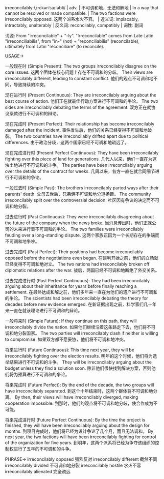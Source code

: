 irreconcilably:/ˌɪrɛkənˈsaɪləbli/ | adv. | 不可调和地，无法和解地 |  In a way that cannot be resolved or made compatible.  | The two factions were irreconcilably opposed.  这两个派系水火不容。 | 近义词: implacably, intractably, unalterably | 反义词: reconcilably, compatibly | 词性: 副词

词源:  From  "irreconcilable" + "-ly". "Irreconcilable" comes from Late Latin "irreconciliabilis", from "in-" (not) + "reconciliabilis" (reconcilable), ultimately from Latin "reconciliare" (to reconcile).


USAGE->

一般现在时 (Simple Present):
The two groups irreconcilably disagree on the core issues. 这两个团体在核心问题上存在不可调和的分歧。
Their views are irreconcilably different, leading to constant conflict. 他们的观点不可调和地不同，导致持续的冲突。

现在进行时 (Present Continuous):
They are irreconcilably arguing about the best course of action. 他们正在就最佳行动方案进行不可调和的争论。
The two sides are irreconcilably debating the terms of the agreement.  双方正在就协议条款进行不可调和的辩论。


现在完成时 (Present Perfect):
Their relationship has become irreconcilably damaged after the incident.  事件发生后，他们的关系已经变得不可调和地破裂。
The two countries have irreconcilably drifted apart due to political differences.  由于政治分歧，这两个国家已经不可调和地疏远了。

现在完成进行时 (Present Perfect Continuous):
They have been irreconcilably fighting over this piece of land for generations.  几代人以来，他们一直在为这块土地进行不可调和的斗争。
The parties have been irreconcilably arguing over the details of the contract for weeks.  几周以来，各方一直在就合同细节进行不可调和的争论。


一般过去时 (Simple Past):
The brothers irreconcilably parted ways after their parents' death. 父母去世后，兄弟俩不可调和地分道扬镳。
The community irreconcilably split over the controversial decision.  社区因有争议的决定而不可调和地分裂。

过去进行时 (Past Continuous):
They were irreconcilably disagreeing about the future of the company when the news broke.  当消息传出时，他们正就公司的未来进行着不可调和的争论。
The two families were irreconcilably feuding over a long-standing dispute.  这两个家族正因为一个长期存在的争端而不可调和地争吵。


过去完成时 (Past Perfect):
Their positions had become irreconcilably opposed before the negotiations even began.  在谈判开始之前，他们的立场就已经变得不可调和地对立。
The two nations had irreconcilably broken off diplomatic relations after the war.  战后，两国已经不可调和地断绝了外交关系。

过去完成进行时 (Past Perfect Continuous):
They had been irreconcilably arguing about their inheritance for years before finally reaching a settlement.  在最终达成和解之前，他们多年来一直在为他们的遗产进行不可调和的争论。
The scientists had been irreconcilably debating the theory for decades before new evidence emerged.  在新证据出现之前，科学家们几十年来一直在就该理论进行不可调和的辩论。


一般将来时 (Simple Future):
If they continue on this path, they will irreconcilably divide the nation. 如果他们继续沿着这条路走下去，他们将不可调和地分裂国家。
The two parties will irreconcilably clash if neither is willing to compromise. 如果双方都不愿妥协，他们将不可调和地冲突。


将来进行时 (Future Continuous):
This time next year, they will be irreconcilably fighting over the election results.  明年的这个时候，他们将为选举结果进行不可调和的斗争。
They will be irreconcilably arguing about the budget unless they find a solution soon.  除非他们很快找到解决方案，否则他们将为预算进行不可调和的争论。


将来完成时 (Future Perfect):
By the end of the decade, the two groups will have irreconcilably separated.  到这个十年结束时，这两个群体将不可调和地分离。
By then, their views will have irreconcilably diverged, making cooperation impossible.  到那时，他们的观点将不可调和地分歧，使合作成为不可能。


将来完成进行时 (Future Perfect Continuous):
By the time the project is finished, they will have been irreconcilably arguing about the design for months.  到项目完成时，他们将已经为设计争论了几个月，而且无法调和。
By next year, the two factions will have been irreconcilably fighting for control of the organization for five years.  到明年，这两个派系将已经为争夺该组织的控制权进行了五年的不可调和的斗争。




PHRASE->
irreconcilably opposed  强烈反对
irreconcilably different  截然不同
irreconcilably divided  不可调和地分裂
irreconcilably hostile  水火不容
irreconcilably alienated  完全疏远
